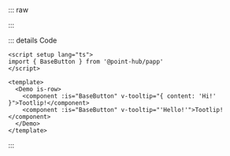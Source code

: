 ::: raw

<ClientOnly>
  <TooltipDirective />
</ClientOnly>

:::

::: details Code

```vue
<script setup lang="ts">
import { BaseButton } from '@point-hub/papp'
</script>

<template>
  <Demo is-row>
    <component :is="BaseButton" v-tooltip="{ content: 'Hi!' }">Tootlip!</component>
    <component :is="BaseButton" v-tooltip="'Hello!'">Tootlip!</component>
  </Demo>
</template>
```

:::
